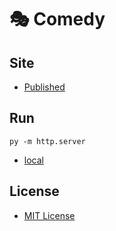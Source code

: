 # 🎭 Comedy

<!-- ![](images/GAMENAME.jpeg "") -->

## Site

- [Published](https://alexhedley.github.io/comedy)

## Run

`py -m http.server`

- [local](http://localhost:8000/)

## License

- [MIT License](LICENSE)
